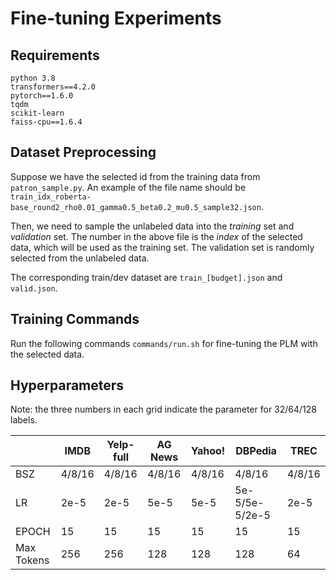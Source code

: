 # Fine-tuning Experiments

## Requirements
```
python 3.8
transformers==4.2.0
pytorch==1.6.0
tqdm
scikit-learn
faiss-cpu==1.6.4
```

## Dataset Preprocessing
Suppose we have the selected id from the training data from `patron_sample.py`. An example of the file name should be `train_idx_roberta-base_round2_rho0.01_gamma0.5_beta0.2_mu0.5_sample32.json`. 

Then, we need to sample the unlabeled data into the *training* set and _validation_ set. 
The number in the above file is the *index* of the selected data, which will be used as the training set. 
The validation set is randomly selected from the unlabeled data.

The corresponding train/dev dataset are `train_[budget].json` and `valid.json`.

## Training Commands
Run the following commands `commands/run.sh` for fine-tuning the PLM with the selected data.



## Hyperparameters
Note: the three numbers in each grid indicate the parameter for 32/64/128 labels.

|  | IMDB | Yelp-full | AG News | Yahoo! | DBPedia | TREC |
| ------ | ------ | ------ | ------ | ------ | ------  |------  |
| BSZ | 4/8/16 | 4/8/16  | 4/8/16  | 4/8/16  | 4/8/16  | 4/8/16  |
| LR | 2e-5 | 2e-5 | 5e-5 | 5e-5 | 5e-5/5e-5/2e-5 | 2e-5 
| EPOCH | 15 | 15 | 15 | 15 | 15 | 15 
| Max Tokens | 256 | 256 | 128 | 128 | 128 | 64